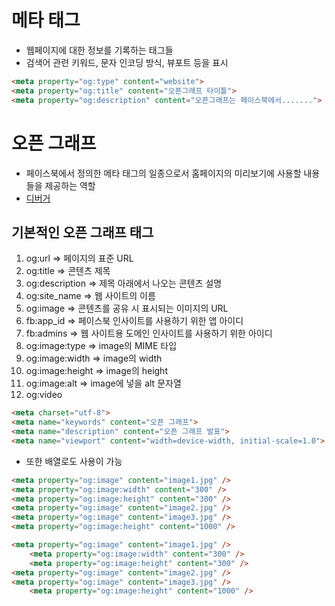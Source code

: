# 메타 태그
* 웹페이지에 대한 정보를 기록하는 태그들
* 검색어 관련 키워드, 문자 인코딩 방식, 뷰포트 등을 표시

``` html
<meta property="og:type" content="website">
<meta property="og:title" content="오픈그래프 타이틀">
<meta property="og:description" content="오픈그래프는 페이스북에서.......">
```

# 오픈 그래프
* 페이스북에서 정의한 메타 태그의 일종으로서 홈페이지의 미리보기에 사용할 내용들을 제공하는 역할
* [디버거](https://developers.facebook.com/tools/debug/sharing/)

## 기본적인 오픈 그래프 태그
1. og:url => 페이지의 표준 URL
1. og:title => 콘텐츠 제목
1. og:description => 제목 아래에서 나오는 콘텐츠 설명
1. og:site_name => 웹 사이트의 이름
1. og:image => 콘텐츠를 공유 시 표시되는 이미지의 URL
1. fb:app_id => 페이스북 인사이트를 사용하기 위한 앱 아이디
1. fb:admins => 웹 사이트용 도메인 인사이트를 사용하기 위한 아이디
1. og:image:type => image의 MIME 타입
1. og:image:width => image의 width
1. og:image:height => image의 height
1. og:image:alt => image에 넣을 alt 문자열
1. og:video

```html
<meta charset="utf-8">
<meta name="keywords" content="오픈 그래프">
<meta name="description" content="오픈 그래프 발표">
<meta name="viewport" content="width=device-width, initial-scale=1.0">
```

* 또한 배열로도 사용이 가능

```html
<meta property="og:image" content="image1.jpg" />
<meta property="og:image:width" content="300" />
<meta property="og:image:height" content="300" />
<meta property="og:image" content="image2.jpg" />
<meta property="og:image" content="image3.jpg" />
<meta property="og:image:height" content="1000" />
```
```html
<meta property="og:image" content="image1.jpg" />
	<meta property="og:image:width" content="300" />
	<meta property="og:image:height" content="300" />
<meta property="og:image" content="image2.jpg" />
<meta property="og:image" content="image3.jpg" />
	<meta property="og:image:height" content="1000" />
```